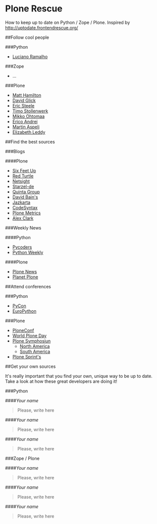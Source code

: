 Plone Rescue
============

How to keep up to date on Python / Zope / Plone.
Inspired by http://uptodate.frontendrescue.org/


##Follow cool people

###Python

* [Luciano Ramalho](https://twitter.com/davisagli)


###Zope

* ...


###Plone

* [Matt Hamilton](https://twitter.com/HammerToe)
* [David Glick](https://twitter.com/davisagli)
* [Eric Steele](https://twitter.com/esteele)
* [Timo Stollenwerk](https://twitter.com/timostollenwerk)
* [Mikko Ohtomaa](https://twitter.com/moo9000)
* [Érico Andrei](https://twitter.com/ericof)
* [Martin Aspeli](https://twitter.com/optilude)
* [Elizabeth Leddy](https://twitter.com/eleddy)


##Find the best sources


###Blogs

####Plone
* [Six Feet Up](http://www.sixfeetup.com/blog/)
* [Red Turtle](http://blog.redturtle.it/)
* [Netsight](http://www.netsight.co.uk/blog)
* [Starzel-de](http://www.starzel.de/blog/)
* [Quinta Group](http://talk.quintagroup.com/blogs/quintagroup)
* [David Bain's](http://blog.dbain.com/)
* [Jazkarta](http://blog.jazkarta.com/)
* [CodeSyntax](http://www.codesyntax.com/en/blog)
* [Plone Metrics](http://plonemetrics.blogspot.com.br/)
* [Alex Clark](http://blog.aclark.net/)


###Weekly News

####Python
* [Pycoders](http://www.pycoders.com/)
* [Python Weekly](http://www.pythonweekly.com/)

####Plone
* [Plone News](https://plone.org/news/newslisting)
* [Planet Plone](http://planet.plone.org/)


##Attend conferences

###Python
* [PyCon](https://twitter.com/pycon)
* [EuroPython](https://twitter.com/europython)

###Plone

* [PloneConf](https://twitter.com/ploneconf)
* [World Plone Day](https://twitter.com/worldploneday)
* [Plone Symphosiun]()
    * [North America](https://twitter.com/PloneSymp)
    * [South America](https://twitter.com/plonesymposium)
* [Plone Sprint's]()


##Get your own sources

It's really important that you find your own, unique way to be up to date. Take a look at how these great developers are doing it!

###Python

####<cite>Your name</cite>
> Please, write here


####<cite>Your name</cite>
> Please, write here


####<cite>Your name</cite>
> Please, write here


###Zope / Plone

####<cite>Your name</cite>
> Please, write here

####<cite>Your name</cite>
> Please, write here

####<cite>Your name</cite>
> Please, write here
